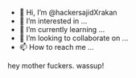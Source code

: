 - 👋 Hi, I’m @hackersajidXrakan
- 👀 I’m interested in ...
- 🌱 I’m currently learning ...
- 💞️ I’m looking to collaborate on ...
- 📫 How to reach me ...

<!---
hackersajidXrakan/hackersajidXrakan is a ✨ special ✨ repository because its `README.md` (this file) appears on your GitHub profile.
You can click the Preview link to take a look at your changes.
--->
hey mother fuckers. wassup!
